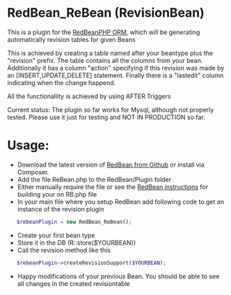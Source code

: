 RedBean_ReBean (RevisionBean)
=======================

This is a plugin for the [RedBeanPHP ORM](http://www.redbeanphp.com/), which
will be generating automatically revision tables for given Beans

This is achieved by creating a table named after your beantype plus the "revision" prefix.
The table contains all the columns from your bean. Additionally it has a column "action" specifying
if this revision was made by an [INSERT,UPDATE,DELETE] statement.
Finally there is a "lastedit" column indicating when the change happend.

All the functionallity is achieved by using AFTER Triggers

Current status:
The plugin so far works for Mysql, although not properly tested. Please use
it just for testing and NOT IN PRODUCTION so far.

Usage:
=======================
- Download the latest version of [RedBean from Github](https://github.com/gabordemooij/redbean) or
  install via Composer.
- Add the file ReBean.php to the RedBean/Plugin folder
- Either manually require the file or see the [RedBean instructions](http://www.redbeanphp.com/replica) for building your on RB.php file
- In your main file where you setup RedBean add following code to get an instance of the revision plugin

```php
   $rebeanPlugin = new RedBean_ReBean();
```

- Create your first bean type
- Store it in the DB (R::store($YOURBEAN))
- Call the revision method like this
```php
   $rebeanPlugin->createRevisionSupport($YOURBEAN);
```
- Happy modifications of your previous Bean. You should be able to see all changes
  in the created revisiontable
